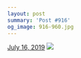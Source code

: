 ```yaml
---
layout: post
summary: 'Post #916'
og_image: 916-960.jpg
---
```


<p>
  <time>
    <a href="/916">July 16, 2019</a>
  </time>
  <a href="/916">
    <img src="{{ site.assets_url }}/916-480.jpg" srcset="{{ site.assets_url }}/916-240.jpg 240w, {{ site.assets_url }}/916-480.jpg 480w, {{ site.assets_url }}/916-720.jpg 720w, {{ site.assets_url }}/916-960.jpg 960w" sizes="(min-width: 700px) 50vw, calc(100vw - 2rem)" />
  </a>
</p>

